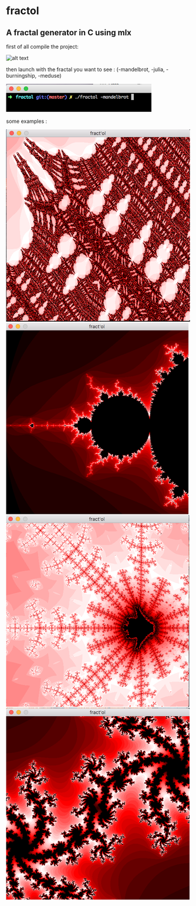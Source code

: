 # fractol

## A fractal generator in C using mlx

first of all compile the project:

![alt text](readmefract/compilefract.png)

then launch with the fractal you want to see :
(-mandelbrot, -julia, -burningship, -meduse)

![alt text](readmefract/launchfract.png)

some examples :

![alt text](readmefract/bs.png)
![alt text](readmefract/mandel.png)
![alt text](readmefract/meduse.png)
![alt text](readmefract/julia.png)